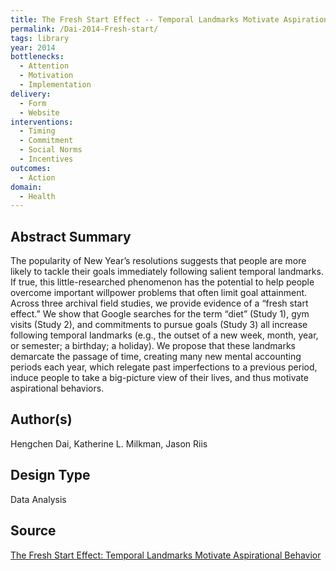 ```yaml
---
title: The Fresh Start Effect -- Temporal Landmarks Motivate Aspirational Behavior
permalink: /Dai-2014-Fresh-start/
tags: library 
year: 2014
bottlenecks: 
  - Attention 
  - Motivation
  - Implementation
delivery: 
  - Form 
  - Website 
interventions: 
  - Timing 
  - Commitment 
  - Social Norms 
  - Incentives
outcomes:  
  - Action 
domain: 
  - Health 
---
```

## Abstract Summary

The popularity of New Year’s resolutions suggests that people are more likely to tackle their goals immediately
following salient temporal landmarks. If true, this little-researched phenomenon has the potential to help
people overcome important willpower problems that often limit goal attainment. Across three archival field studies,
we provide evidence of a “fresh start effect.” We show that Google searches for the term “diet” (Study 1), gym
visits (Study 2), and commitments to pursue goals (Study 3) all increase following temporal landmarks (e.g., the
outset of a new week, month, year, or semester; a birthday; a holiday). We propose that these landmarks demarcate
the passage of time, creating many new mental accounting periods each year, which relegate past imperfections to
a previous period, induce people to take a big-picture view of their lives, and thus motivate aspirational behaviors.

## Author(s)

Hengchen Dai, Katherine L. Milkman, Jason Riis

## Design Type

Data Analysis

## Source

<a href="https://faculty.wharton.upenn.edu/wp-content/uploads/2014/06/Dai_Fresh_Start_2014_Mgmt_Sci.pdf">The Fresh Start Effect: Temporal Landmarks Motivate
Aspirational Behavior</a>
